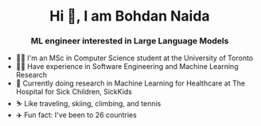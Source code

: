 <h1 align="center">Hi 👋, I am Bohdan Naida</h1>
<h3 align="center">ML engineer interested in Large Language Models</h3>

- 🧑‍🎓 I'm an MSc in Computer Science student at the University of Toronto
- 🧑‍💻 Have experience in Software Engineering and Machine Learning Research
- 🩻 Currently doing research in Machine Learning for Healthcare at The Hospital for Sick Children, SickKids
- :skier: Like traveling, skiing, climbing, and tennis
- :airplane: Fun fact: I've been to 26 countries
